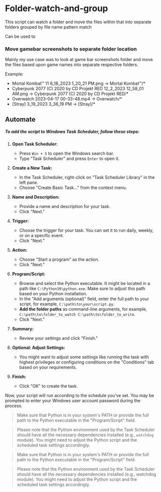 # Folder-watch-and-group
This script can watch a folder and move the files within that into separate folders grouped by file name pattern match

Can be used to 
### Move gamebar screenshots to separate folder location

Mainly my use case was to look at game bar screenshots folder and move the files based upon game names into separate respective folders.

Example: 
- Mortal Kombat™ 11 6_18_2023 1_20_21 PM.png -> Mortal Kombat™/*
- Cyberpunk 2077 (C) 2020 by CD Projekt RED 12_2_2023 12_58_01 AM.png -> Cyberpunk 2077 (C) 2020 by CD Projekt RED/*
- Overwatch 2023-04-17 00-33-48.mp4 -> Overwatch/*
- [Stray]   3_19_2023 3_36_19 PM -> [Stray]/*


## Automate

##### To add the script to Windows Task Scheduler, follow these steps:
1. **Open Task Scheduler:**
   - Press `Win + S` to open the Windows search bar.
   - Type "Task Scheduler" and press `Enter` to open it.

2. **Create a New Task:**
   - In the Task Scheduler, right-click on "Task Scheduler Library" in the left pane.
   - Choose "Create Basic Task..." from the context menu.

3. **Name and Description:**
   - Provide a name and description for your task.
   - Click "Next."

4. **Trigger:**
   - Choose the trigger for your task. You can set it to run daily, weekly, or on a specific event.
   - Click "Next."

5. **Action:**
   - Choose "Start a program" as the action.
   - Click "Next."

6. **Program/Script:**
   - Browse and select the Python executable. It might be located in a path like `C:\Python39\python.exe`. Make sure to adjust this path based on your Python installation.
   -  In the "Add arguments (optional)" field, enter the full path to your script, for example, `C:\path\to\your\script.py`.
   -  **Add the folder paths** as command-line arguments, for example, `C:\path\to\folder_to_watch C:\path\to\folder_to_write`.
   - Click "Next."

7. **Summary:**
   - Review your settings and click "Finish."

8. **Optional: Adjust Settings:**
   - You might want to adjust some settings like running the task with highest privileges or configuring conditions on the "Conditions" tab based on your requirements.

9. **Finish:**
   - Click "OK" to create the task.

Now, your script will run according to the schedule you've set. You may be prompted to enter your Windows user account password during the process.

> Make sure that Python is in your system's PATH or provide the full path to the Python executable in the "Program/Script" field.

> Please note that the Python environment used by the Task Scheduler should have all the necessary dependencies installed (e.g., `watchdog` module). You might need to adjust the Python script and the scheduled task settings accordingly.

> Make sure that Python is in your system's PATH or provide the full path to the Python executable in the "Program/Script" field.

> Please note that the Python environment used by the Task Scheduler should have all the necessary dependencies installed (e.g., watchdog module). You might need to adjust the Python script and the scheduled task settings accordingly.
